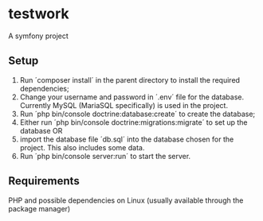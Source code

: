 # testwork
A symfony project

## Setup
1. Run ´composer install´ in the parent directory to install the required dependencies;
2. Change your username and password in ´.env´ file for the database. Currently
MySQL (MariaSQL specifically) is used in the project.
3. Run ´php bin/console doctrine:database:create´ to create the database;
4. Either run ´php bin/console doctrine:migrations:migrate´ to set up the database OR
4. import the database file ´db.sql´ into the database chosen for the project. This also includes
some data.
5. Run ´php bin/console server:run´ to start the server.

## Requirements
PHP and possible dependencies on Linux (usually available through the package manager)
